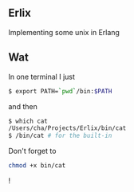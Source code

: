 Erlix
-----

Implementing some unix in Erlang

Wat
---

In one terminal I just 
```bash
$ export PATH=`pwd`/bin:$PATH
```

and then
```bash
$ which cat
/Users/cha/Projects/Erlix/bin/cat
$ /bin/cat # for the built-in
```

Don't forget to 
```bash
chmod +x bin/cat
```
!
